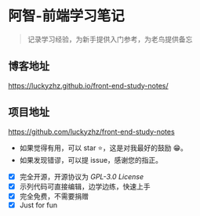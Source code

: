 # 阿智-前端学习笔记

> 记录学习经验，为新手提供入门参考，为老鸟提供备忘

## 博客地址

<https://luckyzhz.github.io/front-end-study-notes/>

## 项目地址

<https://github.com/luckyzhz/front-end-study-notes>

* 如果觉得有用，可以 star ⭐，这是对我最好的鼓励 😁。
* 如果发现错谬，可以提 issue，感谢您的指正。

- [x] 完全开源，开源协议为 *GPL-3.0 License*
- [x] 示列代码可直接编辑，边学边练，快速上手
- [x] 完全免费，不需要捐赠
- [x] Just for fun